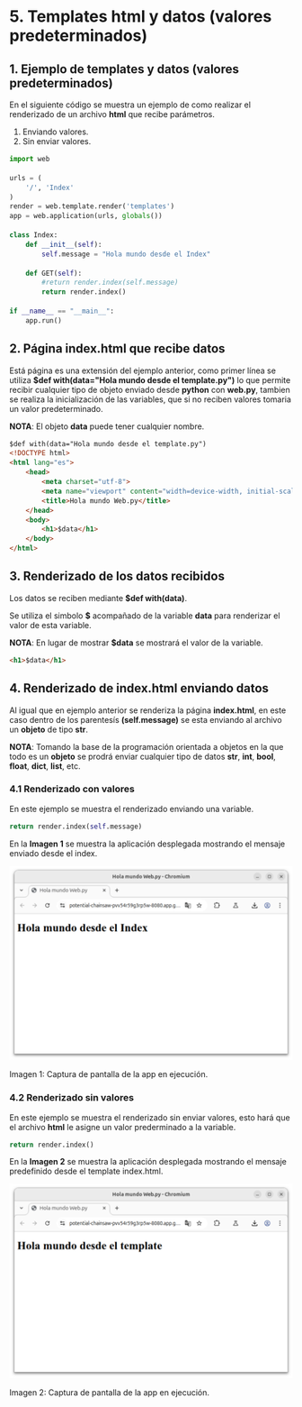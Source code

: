 # 5. Templates html y datos (valores predeterminados)

## 1. Ejemplo de templates y datos (valores predeterminados)

En el siguiente código se muestra un ejemplo de como realizar el renderizado de un archivo **html** que recibe parámetros.

1. Enviando valores.
2. Sin enviar valores.

```python
import web

urls = (
    '/', 'Index'
)
render = web.template.render('templates')
app = web.application(urls, globals())

class Index:
    def __init__(self):
        self.message = "Hola mundo desde el Index"

    def GET(self):
        #return render.index(self.message)
        return render.index()

if __name__ == "__main__":
    app.run()
```

## 2. Página index.html que recibe datos

Está página es una extensión del ejemplo anterior, como primer línea se utiliza **$def with(data="Hola mundo desde el template.py")** lo que permite recibir cualquier tipo de objeto enviado desde **python** con **web.py**, tambien se realiza la inicialización de las variables, que si no reciben valores tomaria un valor predeterminado.

**NOTA**: El objeto **data** puede tener cualquier nombre.

```html
$def with(data="Hola mundo desde el template.py")
<!DOCTYPE html>
<html lang="es">
    <head>
        <meta charset="utf-8">
        <meta name="viewport" content="width=device-width, initial-scale=1">
        <title>Hola mundo Web.py</title>
    </head>
    <body>
        <h1>$data</h1>
    </body>
</html>
```

## 3. Renderizado de los datos recibidos

Los datos se reciben mediante **$def with(data)**.

Se utiliza el simbolo **$** acompañado de la variable **data** para renderizar el valor de esta variable.


**NOTA**: En lugar de mostrar **$data** se mostrará el valor de la variable.

```html
<h1>$data</h1>
```

## 4. Renderizado de index.html enviando datos

Al igual que en ejemplo anterior se renderiza la página **index.html**, en este caso dentro de los parentesís **(self.message)** se esta enviando al archivo un **objeto** de tipo **str**.

**NOTA**: Tomando la base de la programación orientada a objetos en la que todo es un **objeto** se prodrá enviar cualquier tipo de datos **str**, **int**, **bool**, **float**, **dict**, **list**, etc.


### 4.1 Renderizado con valores

En este ejemplo se muestra el renderizado enviando una variable.

```python
return render.index(self.message)
```

En la **Imagen 1** se muestra la aplicación desplegada mostrando el mensaje enviado desde el index.

![HTML renderizado](screenshot00.png)

Imagen 1: Captura de pantalla de la app en ejecución.


### 4.2 Renderizado sin valores

En este ejemplo se muestra el renderizado sin enviar valores, esto hará que el archivo **html** le asigne un valor prederminado a la variable.

```python
return render.index()
```

En la **Imagen 2** se muestra la aplicación desplegada mostrando el mensaje predefinido desde el template index.html.

![HTML renderizado](screenshot01.png)

Imagen 2: Captura de pantalla de la app en ejecución.